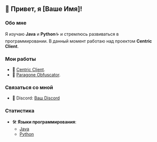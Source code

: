 ## 👋 Привет, я [Ваше Имя]!

### Обо мне
Я изучаю **Java** и **Python**☕️ и стремлюсь развиваться в программировании. В данный момент работаю над проектом **Centric Client**.

### Мои работы
- 🌟 [Centric Client](https://discord.gg/JHYHqMUsYT).
- 🌟 [Paragone Obfuscator](https://discord.gg/JHYHqMUsYT).

### Связаться со мной
- 💬 Discord: [Ваш Discord](https://discord.com/users/645149664911425557)

### Статистика
- 🛠️ **Языки программирования**: 
  - [Java](https://tiniatov.ru/wp-content/uploads/a/f/c/afc39d2488aaf2a9c242ca3d23a128dd.png)
  - [Python](https://beecoder.org/media/logo/python_beecoder.org.png)
